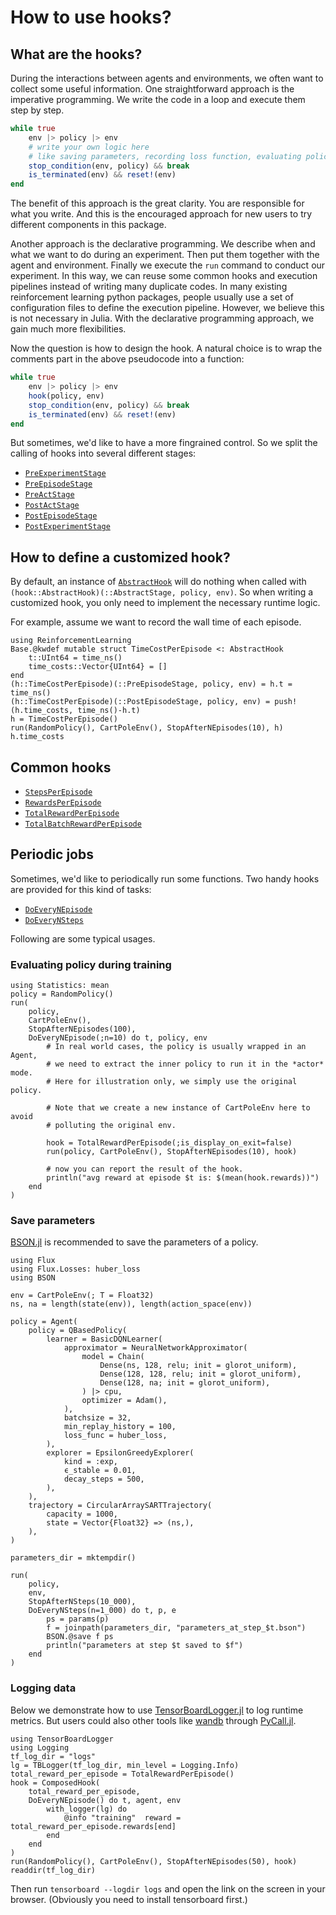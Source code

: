 # How to use hooks?

## What are the hooks?

During the interactions between agents and environments, we often want to
collect some useful information. One straightforward approach is the imperative
programming. We write the code in a loop and execute them step by step.

```julia
while true
    env |> policy |> env
    # write your own logic here
    # like saving parameters, recording loss function, evaluating policy, etc.
    stop_condition(env, policy) && break
    is_terminated(env) && reset!(env)
end
```

The benefit of this approach is the great clarity. You are responsible for what
you write. And this is the encouraged approach for new users to try different
components in this package.

Another approach is the declarative programming. We describe when and what we
want to do during an experiment. Then put them together with the agent and
environment. Finally we execute the `run` command to conduct our experiment. In
this way, we can reuse some common hooks and execution pipelines instead of
writing many duplicate codes. In many existing reinforcement learning python
packages, people usually use a set of configuration files to define the
execution pipeline. However, we believe this is not necessary in Julia. With the
declarative programming approach, we gain much more flexibilities.

Now the question is how to design the hook. A natural choice is to wrap the
comments part in the above pseudocode into a function:

```julia
while true
    env |> policy |> env
    hook(policy, env)
    stop_condition(env, policy) && break
    is_terminated(env) && reset!(env)
end
```

But sometimes, we'd like to have a more fingrained control. So we split the calling
of hooks into several different stages:

- [`PreExperimentStage`](@ref)
- [`PreEpisodeStage`](@ref)
- [`PreActStage`](@ref)
- [`PostActStage`](@ref)
- [`PostEpisodeStage`](@ref)
- [`PostExperimentStage`](@ref)

## How to define a customized hook?

By default, an instance of [`AbstractHook`](@ref) will do nothing when called
with `(hook::AbstractHook)(::AbstractStage, policy, env)`. So when writing a
customized hook, you only need to implement the necessary runtime logic.

For example, assume we want to record the wall time of each episode.

```@repl how_to_use_hooks
using ReinforcementLearning
Base.@kwdef mutable struct TimeCostPerEpisode <: AbstractHook
    t::UInt64 = time_ns()
    time_costs::Vector{UInt64} = []
end
(h::TimeCostPerEpisode)(::PreEpisodeStage, policy, env) = h.t = time_ns()
(h::TimeCostPerEpisode)(::PostEpisodeStage, policy, env) = push!(h.time_costs, time_ns()-h.t)
h = TimeCostPerEpisode()
run(RandomPolicy(), CartPoleEnv(), StopAfterNEpisodes(10), h)
h.time_costs
```

## Common hooks

- [`StepsPerEpisode`](@ref)
- [`RewardsPerEpisode`](@ref)
- [`TotalRewardPerEpisode`](@ref)
- [`TotalBatchRewardPerEpisode`](@ref)

## Periodic jobs

Sometimes, we'd like to periodically run some functions. Two handy hooks are
provided for this kind of tasks:

- [`DoEveryNEpisode`](@ref)
- [`DoEveryNSteps`](@ref)

Following are some typical usages.

### Evaluating policy during training

```@repl how_to_use_hooks
using Statistics: mean
policy = RandomPolicy()
run(
    policy,
    CartPoleEnv(),
    StopAfterNEpisodes(100),
    DoEveryNEpisode(;n=10) do t, policy, env
        # In real world cases, the policy is usually wrapped in an Agent,
        # we need to extract the inner policy to run it in the *actor* mode.
        # Here for illustration only, we simply use the original policy.

        # Note that we create a new instance of CartPoleEnv here to avoid
        # polluting the original env.

        hook = TotalRewardPerEpisode(;is_display_on_exit=false)
        run(policy, CartPoleEnv(), StopAfterNEpisodes(10), hook)

        # now you can report the result of the hook.
        println("avg reward at episode $t is: $(mean(hook.rewards))")
    end
)
```

### Save parameters

[BSON.jl](https://github.com/JuliaIO/BSON.jl) is recommended to save the parameters of a policy.

```@repl how_to_use_hooks
using Flux
using Flux.Losses: huber_loss
using BSON

env = CartPoleEnv(; T = Float32)
ns, na = length(state(env)), length(action_space(env))

policy = Agent(
    policy = QBasedPolicy(
        learner = BasicDQNLearner(
            approximator = NeuralNetworkApproximator(
                model = Chain(
                    Dense(ns, 128, relu; init = glorot_uniform),
                    Dense(128, 128, relu; init = glorot_uniform),
                    Dense(128, na; init = glorot_uniform),
                ) |> cpu,
                optimizer = Adam(),
            ),
            batchsize = 32,
            min_replay_history = 100,
            loss_func = huber_loss,
        ),
        explorer = EpsilonGreedyExplorer(
            kind = :exp,
            ϵ_stable = 0.01,
            decay_steps = 500,
        ),
    ),
    trajectory = CircularArraySARTTrajectory(
        capacity = 1000,
        state = Vector{Float32} => (ns,),
    ),
)

parameters_dir = mktempdir()

run(
    policy,
    env,
    StopAfterNSteps(10_000),
    DoEveryNSteps(n=1_000) do t, p, e
        ps = params(p)
        f = joinpath(parameters_dir, "parameters_at_step_$t.bson")
        BSON.@save f ps
        println("parameters at step $t saved to $f")
    end
)
```

### Logging data

Below we demonstrate how to use
[TensorBoardLogger.jl](https://github.com/PhilipVinc/TensorBoardLogger.jl) to
log runtime metrics. But users could also other tools like
[wandb](https://wandb.ai/site) through
[PyCall.jl](https://github.com/JuliaPy/PyCall.jl).


```@repl how_to_use_hooks
using TensorBoardLogger
using Logging
tf_log_dir = "logs"
lg = TBLogger(tf_log_dir, min_level = Logging.Info)
total_reward_per_episode = TotalRewardPerEpisode()
hook = ComposedHook(
    total_reward_per_episode,
    DoEveryNEpisode() do t, agent, env
        with_logger(lg) do
            @info "training"  reward = total_reward_per_episode.rewards[end]
        end
    end
)
run(RandomPolicy(), CartPoleEnv(), StopAfterNEpisodes(50), hook)
readdir(tf_log_dir)
```

Then run `tensorboard --logdir logs` and open the link on the screen in your
browser. (Obviously you need to install tensorboard first.)
